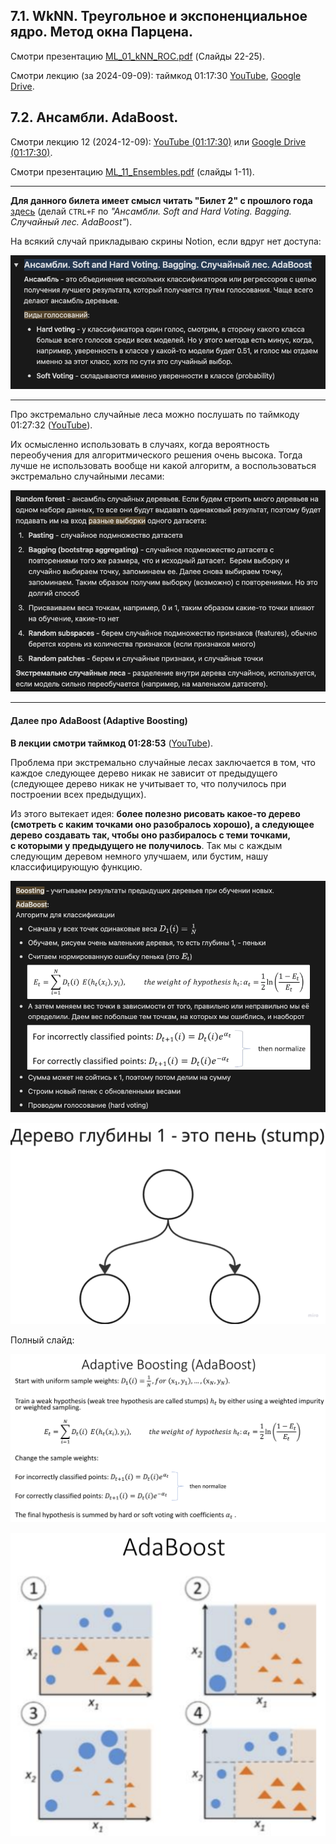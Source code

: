 ## 7.1. WkNN. Треугольное и экспоненциальное ядро. Метод окна Парцена.

Смотри презентацию [ML_01_kNN_ROC.pdf](https://docs.yandex.ru/docs/view?url=ya-disk-public%3A%2F%2FTce3Hg4R521%2FAeGvN14%2FuhhBJbYmfaf3PaCuY7embqZnn%2BiIO%2BBq00rZ5aTL40zE%2Bb3nCKLCVTJ%2BSInaOUvvHQ%3D%3D%3A%2F%D0%9B%D0%B5%D0%BA%D1%86%D0%B8%D0%B8%2FML_01_kNN_ROC.pdf&name=ML_01_kNN_ROC.pdf&nosw=1) (Слайды 22-25).

Смотри лекцию (за 2024-09-09): таймкод 01:17:30 [YouTube](https://youtu.be/AySw5WqkEKo?list=PLxMpIvWUjaJsttwLkYi-uEydy6R9Hk2-v&t=4650), [Google Drive](https://drive.google.com/drive/folders/1oAid_KeLC9P-_mvzrL-TT223MxnWHQB8).



## 7.2. Ансамбли. AdaBoost.

Смотри лекцию 12 (2024-12-09): [YouTube (01:17:30)](https://youtu.be/bZFIfWzVvUs?list=PLxMpIvWUjaJsttwLkYi-uEydy6R9Hk2-v&t=4650) или [Google Drive (01:17:30)](https://drive.google.com/drive/folders/1oAid_KeLC9P-_mvzrL-TT223MxnWHQB8).

Смотри презентацию [ML_11_Ensembles.pdf](https://docs.yandex.ru/docs/view?url=ya-disk-public%3A%2F%2FTce3Hg4R521%2FAeGvN14%2FuhhBJbYmfaf3PaCuY7embqZnn%2BiIO%2BBq00rZ5aTL40zE%2Bb3nCKLCVTJ%2BSInaOUvvHQ%3D%3D%3A%2F%D0%9B%D0%B5%D0%BA%D1%86%D0%B8%D0%B8%2FML_11_Ensembles.pdf&name=ML_11_Ensembles.pdf) (слайды 1-11).

---

**Для данного билета имеет смысл читать "Билет 2" с прошлого года** [здесь](https://quixotic-block-dc0.notion.site/2022-e10e3970e09f403cb3671981d4ecfef8#9bb9502033e648dd9cc36da321c83388) (делай `CTRL+F` по _"Ансамбли. Soft and Hard Voting. Bagging. Случайный лес. AdaBoost"_).

На всякий случай прикладываю скрины Notion, если вдруг нет доступа:


![Виды голосований](./images/ticket-7/1.png)

---

Про экстремально случайные леса можно послушать по таймкоду 01:27:32 ([YouTube](https://youtu.be/bZFIfWzVvUs?list=PLxMpIvWUjaJsttwLkYi-uEydy6R9Hk2-v&t=5252)).

Их осмысленно использовать в случаях, когда вероятность переобучения для алгоритмического решения очень высока. Тогда лучше не использовать вообще ни какой алгоритм, а воспользоваться экстремально случайными лесами:

![Random forest](./images/ticket-7/2.png)

---

#### Далее про AdaBoost (Adaptive Boosting)

**В лекции смотри таймкод 01:28:53** ([YouTube](https://www.youtube.com/watch?v=bZFIfWzVvUs&list=PLxMpIvWUjaJsttwLkYi-uEydy6R9Hk2-v&index=12&ab_channel=UniversityProgramsITMO%2CHSE)).


Проблема при экстремально случайные лесах заключается в том, что каждое следующее дерево никак не зависит от предыдущего (следующее дерево никак не учитывает то, что получилось при построении всех предыдущих).

Из этого вытекает идея: **более полезно рисовать какое-то дерево (смотреть с каким точками оно разобралось хорошо), а следующее дерево создавать так, чтобы оно разбиралось с теми точками, с которыми у предыдущего не получилось**. Так мы с каждым следующим деревом немного улучшаем, или бустим, нашу классифицирующую функцию.

![AdaBoost](./images/ticket-7/3.png)

![AdaBoost](./images/ticket-7/6.png)

Полный слайд:

![AdaBoost](./images/ticket-7/5.png)

![AdaBoost](./images/ticket-7/4.png)